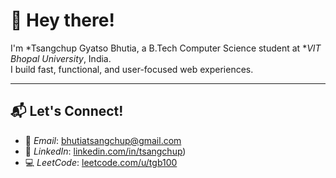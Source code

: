 # 👋 Hey there!

I'm *Tsangchup Gyatso Bhutia, a B.Tech Computer Science student at **VIT Bhopal University*, India.  
I build fast, functional, and user-focused web experiences.


---

## 📬 Let's Connect!

- 📧 *Email*: bhutiatsangchup@gmail.com
- 💼 *LinkedIn*: [linkedin.com/in/tsangchup](https://www.linkedin.com/in/tsangchup/))
- 💻 *LeetCode*: [leetcode.com/u/tgb100](https://leetcode.com/u/tgb100/)
